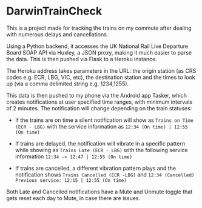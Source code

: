 # DarwinTrainCheck

This is a project made for tracking the trains on my commute after dealing with numerous delays and cancellations.

Using a Python backend, it accesses the UK National Rail Live Departure Board SOAP API via Huxley, a JSON proxy, making it much easier to parse the data. This is then pushed via Flask to a Heroku instance.

The Heroku address takes parameters in the URL: the origin station (as CRS codes e.g. ECR, LBG, VIC, etc), the destination station and the times to look up (via a comma delimited string e.g. 1234,1255).

This data is then pushed to my phone via the Android app Tasker, which creates notifications at user specified time ranges, with minimum intervals of 2 minutes. The notification will change depending on the train statuses:

* If the trains are on time a silent notification will show as `Trains on Time (ECR - LBG)` with the service information as `12:34 (On time) | 12:55 (On time)` 

* If trains are delayed, the notification will vibrate in a specific pattern while showing as `Trains Late (ECR - LBG)` with the following service information `12:34 -> 12:47 | 12:55 (On time)`

*  If trains are cancelled, a different vibration pattern plays and the notification shows `Trains Cancelled (ECR -LBG)` and `12:34 (Cancelled) Previous service: 12:15 | 12:55 (On time)`

Both Late and Cancelled notifications have a Mute and Unmute toggle that gets reset each day to Mute, in case there are issues.
